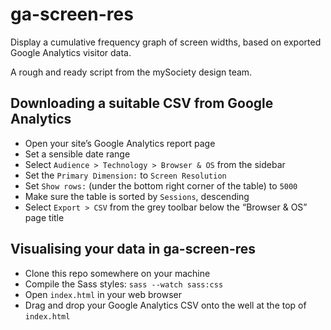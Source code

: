 # ga-screen-res

Display a cumulative frequency graph of screen widths, based on exported Google Analytics visitor data.

A rough and ready script from the mySociety design team.

## Downloading a suitable CSV from Google Analytics

* Open your site’s Google Analytics report page
* Set a sensible date range
* Select `Audience > Technology > Browser & OS` from the sidebar
* Set the `Primary Dimension:` to `Screen Resolution`
* Set `Show rows:` (under the bottom right corner of the table) to `5000`
* Make sure the table is sorted by `Sessions`, descending
* Select `Export > CSV` from the grey toolbar below the “Browser & OS” page title

## Visualising your data in ga-screen-res

* Clone this repo somewhere on your machine
* Compile the Sass styles: `sass --watch sass:css`
* Open `index.html` in your web browser
* Drag and drop your Google Analytics CSV onto the well at the top of `index.html`
